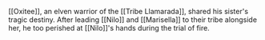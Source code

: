 [[Oxitee]], an elven warrior of the [[Tribe Llamarada]], shared his sister's tragic destiny. After leading [[Nilo]] and [[Marisella]] to their tribe alongside her, he too perished at [[Nilo]]'s hands during the trial of fire.